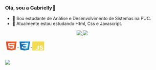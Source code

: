 ### Olá, sou a Gabrielly👋
- 🔭 Sou estudante de Análise e Desenvolvimento de Sistemas na PUC.
- 🌱 Atualmente estou estudando Html, Css e Javascript.
<div align="center">
  <a href="https://github.com/gabsandrade">
   <img width="42%" src="https://github-readme-stats.vercel.app/api?username=gabsandrade&show_icons=true&theme=tokyonight&include_all_commits=true&count_private=true"/>
   <img width="50%" src="https://github-readme-stats.vercel.app/api/top-langs/?username=gabsandrade&layout=compact&langs_count=7&theme=tokyonight"/>
</div>
  
  <div style="display: inline_block"><br>
  <img align="center" alt="gabs-HTML" height="30" width="40" src="https://raw.githubusercontent.com/devicons/devicon/master/icons/html5/html5-original.svg">
  <img align="center" alt="gabs-CSS" height="30" width="40" src="https://raw.githubusercontent.com/devicons/devicon/master/icons/css3/css3-original.svg">
 <img align="center" alt="gabs-Js" height="30" width="40" src="https://raw.githubusercontent.com/devicons/devicon/master/icons/javascript/javascript-plain.svg">
</div>
  
 ##
  
  <div>
    <a href="https://www.linkedin.com/in/gabriellycgandrade/" target="_blank"><img src="https://img.shields.io/badge/-LinkedIn-%230077B5?style=for-the-badge&logo=linkedin&logoColor=white" target="_blank" rel="external"></a> 
    
  </div>
